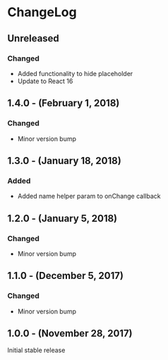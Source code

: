 ChangeLog
=========

Unreleased
-----------------
### Changed
* Added functionality to hide placeholder
* Update to React 16

1.4.0 - (February 1, 2018)
------------------
### Changed
* Minor version bump

1.3.0 - (January 18, 2018)
------------------
### Added
* Added name helper param to onChange callback

1.2.0 - (January 5, 2018)
------------------
### Changed
* Minor version bump

1.1.0 - (December 5, 2017)
------------------
### Changed
* Minor version bump

1.0.0 - (November 28, 2017)
------------------
Initial stable release
